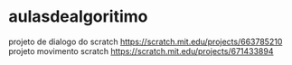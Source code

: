 # aulasdealgoritimo
projeto de dialogo do  scratch
https://scratch.mit.edu/projects/663785210
projeto movimento scratch
https://scratch.mit.edu/projects/671433894

